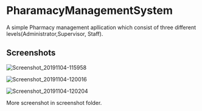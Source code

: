 # PharamacyManagementSystem

A simple Pharmacy management apllication which consist of three different levels(Administrator,Supervisor, Staff).

## Screenshots



![Screenshot_20191104-115958](https://user-images.githubusercontent.com/45299298/72936263-203cc200-3d67-11ea-84a1-804c03fd177e.png)

![Screenshot_20191104-120016](https://user-images.githubusercontent.com/45299298/72936297-2f237480-3d67-11ea-869d-5aef531dc10f.png)

![Screenshot_20191104-120204](https://user-images.githubusercontent.com/45299298/72936320-38acdc80-3d67-11ea-948f-b54485b3584e.png)



More screenshot in screenshot folder.

